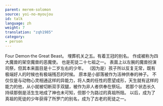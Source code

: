 ```yaml
---
parent: merem-solomon
source: yoi-no-myoujou
id: talk
language: zh
weight: 7
translation: "zqh1985"
category:
- person
---
```


Four Demon·the Great Beast。
埋葬机关之五。有着王冠的别名。
作成被称为四大魔兽的架空魔兽的恶魔使。
也是死徒二十七祖之一。
表面上以左腕的魔兽扮演司祭，但其本来面目是十二岁左右的少年。
（因为是）孩子所以反复无常，既有极端好人的时候也有极端残忍的时候。
原本是小部落被作为活神供奉的神子。
不仅仅是与动物心灵相通这样的异能力，将人类的任性的愿望成形，天生就有这样的能力的他，从小就被切断双手双腿，被作为非人者供奉在祭坛。
若那个状态长久持续那倒是活生生地成了神也未可知，但那个为路过的真祖所阻。
以后，成为了真祖的死徒的少年获得了所罗门的别名，成为了古老的死徒之一。
